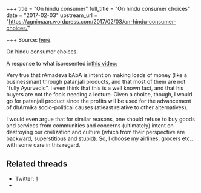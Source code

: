 +++
title = "On hindu consumer"
full_title = "On hindu consumer choices"
date = "2017-02-03"
upstream_url = "https://agnimaan.wordpress.com/2017/02/03/on-hindu-consumer-choices/"

+++
Source: [here](https://agnimaan.wordpress.com/2017/02/03/on-hindu-consumer-choices/).

On hindu consumer choices.

A response to what ispresented in[this
video:](https://youtu.be/ETAZU8pAk9Q)



Very true that rAmadeva bAbA is intent on making loads of money (like a
businessman) through patanjali products, and that most of them are not
“fully Ayurvedic”. I even think that this is a well known fact, and that
his buyers are not the fools needing a lecture. Given a choice, though,
I would go for patanjali product since the profits will be used for the
advancement of dhArmika socio-political causes (atleast relative to
other alternatives).

I would even argue that for similar reasons, one should refuse to buy
goods and services from communities and concerns (ultimately) intent on
destroying our civilization and culture (which from their perspective
are backward, superstitious and stupid). So, I choose my airlines,
grocers etc.. with some care in this regard.

## Related threads

-   Twitter: [1](https://twitter.com/Rjrasva/status/827356794322374659)
-   



